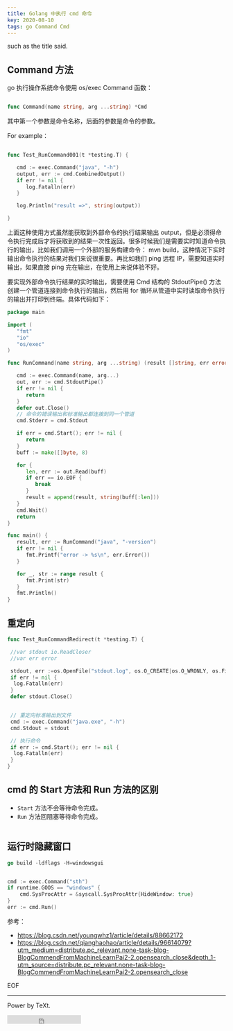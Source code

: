 ```yaml
---
title: Golang 中执行 cmd 命令
key: 2020-08-10
tags: go Command Cmd
---
```


such as the title said.

<!--more-->

## Command 方法

go 执行操作系统命令使用 os/exec Command 函数：

```go

func Command(name string, arg ...string) *Cmd
```

其中第一个参数是命令名称，后面的参数是命令的参数。

For example：

```go

func Test_RunCommand001(t *testing.T) {

   cmd := exec.Command("java", "-h")
   output, err := cmd.CombinedOutput()
   if err != nil {
      log.Fatalln(err)
   }

   log.Println("result =>", string(output))

}

```

上面这种使用方式虽然能获取到外部命令的执行结果输出 output，但是必须得命令执行完成后才将获取到的结果一次性返回。很多时候我们是需要实时知道命令执行的输出，比如我们调用一个外部的服务构建命令： mvn build，这种情况下实时输出命令执行的结果对我们来说很重要。再比如我们 ping 远程 IP，需要知道实时输出，如果直接 ping 完在输出，在使用上来说体验不好。

要实现外部命令执行结果的实时输出，需要使用 Cmd 结构的 StdoutPipe() 方法创建一个管道连接到命令执行的输出，然后用 for 循环从管道中实时读取命令执行的输出并打印到终端。具体代码如下：

```go
package main

import (
   "fmt"
   "io"
   "os/exec"
)

func RunCommand(name string, arg ...string) (result []string, err error) {

   cmd := exec.Command(name, arg...)
   out, err := cmd.StdoutPipe()
   if err != nil {
      return
   }
   defer out.Close()
   // 命令的错误输出和标准输出都连接到同一个管道
   cmd.Stderr = cmd.Stdout

   if err = cmd.Start(); err != nil {
      return
   }
   buff := make([]byte, 8)

   for {
      len, err := out.Read(buff)
      if err == io.EOF {
         break
      }
      result = append(result, string(buff[:len]))
   }
   cmd.Wait()
   return
}

func main() {
   result, err := RunCommand("java", "-version")
   if err != nil {
      fmt.Printf("error -> %s\n", err.Error())
   }

   for _, str := range result {
      fmt.Print(str)
   }
   fmt.Println()
}


```

## 重定向

```go
func Test_RunCommandRedirect(t *testing.T) {

 //var stdout io.ReadCloser
 //var err error

 stdout, err :=os.OpenFile("stdout.log", os.O_CREATE|os.O_WRONLY, os.FileMode.Perm(0600))
 if err != nil {
  log.Fatalln(err)
 }
 defer stdout.Close()


 // 重定向标准输出到文件
 cmd := exec.Command("java.exe", "-h")
 cmd.Stdout = stdout

 // 执行命令
 if err := cmd.Start(); err != nil {
  log.Fatalln(err)
 }
}
```

## cmd 的 Start 方法和 Run 方法的区别

- `Start` 方法不会等待命令完成。
- `Run` 方法回阻塞等待命令完成。

```go

```

## 运行时隐藏窗口

```go
go build -ldflags -H=windowsgui 


cmd := exec.Command("sth")
if runtime.GOOS == "windows" {
    cmd.SysProcAttr = &syscall.SysProcAttr{HideWindow: true}
}
err := cmd.Run()


```

参考：

- <https://blog.csdn.net/youngwhz1/article/details/88662172>
- <https://blog.csdn.net/qianghaohao/article/details/96614079?utm_medium=distribute.pc_relevant.none-task-blog-BlogCommendFromMachineLearnPai2-2.opensearch_close&depth_1-utm_source=distribute.pc_relevant.none-task-blog-BlogCommendFromMachineLearnPai2-2.opensearch_close>

EOF

---

Power by TeXt.

<iframe src="https://ghbtns.com/github-btn.html?user=kitian616&repo=jekyll-TeXt-theme&type=star&count=true" frameborder="0" scrolling="0" width="170px" height="20px"></iframe>
